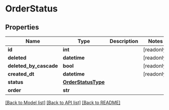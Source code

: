 # OrderStatus


## Properties
Name | Type | Description | Notes
------------ | ------------- | ------------- | -------------
**id** | **int** |  | [readonly] 
**deleted** | **datetime** |  | [readonly] 
**deleted_by_cascade** | **bool** |  | [readonly] 
**created_dt** | **datetime** |  | [readonly] 
**status** | [**OrderStatusType**](OrderStatusType.md) |  | 
**order** | **str** |  | 

[[Back to Model list]](../README.md#documentation-for-models) [[Back to API list]](../README.md#documentation-for-api-endpoints) [[Back to README]](../README.md)


